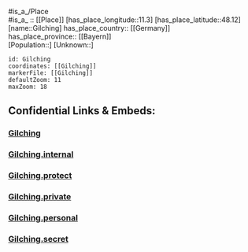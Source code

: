 ﻿---
location: [48.12,11.3] 
mapzoom: [7,12] 
mapmarker: city 
type: City
tags:
- geo/City


SpocWebEntityId: 30455
isDeleted: false
confidential: public

---
#is_a_/Place  
#is_a_ :: [[Place]] 
[has_place_longitude::11.3] 
[has_place_latitude::48.12] 
[name::Gilching] 
has_place_country:: [[Germany]]  
has_place_province:: [[Bayern]]  
[Population::] 
[Unknown::] 


```leaflet
id: Gilching
coordinates: [[Gilching]] 
markerFile: [[Gilching]] 
defaultZoom: 11 
maxZoom: 18
```


## Confidential Links & Embeds: 

### [Gilching](/_public/Earth/Continent/Europe/Europe~Central/Germany/Germany~West/Bayern/counties~Bayern/Starnberg/cities~Starnberg/Gilching.md) 

### [Gilching.internal](/_internal/Earth/Continent/Europe/Europe~Central/Germany/Germany~West/Bayern/counties~Bayern/Starnberg/cities~Starnberg/Gilching.internal.md) 

### [Gilching.protect](/_protect/Earth/Continent/Europe/Europe~Central/Germany/Germany~West/Bayern/counties~Bayern/Starnberg/cities~Starnberg/Gilching.protect.md) 

### [Gilching.private](/_private/Earth/Continent/Europe/Europe~Central/Germany/Germany~West/Bayern/counties~Bayern/Starnberg/cities~Starnberg/Gilching.private.md) 

### [Gilching.personal](/_personal/Earth/Continent/Europe/Europe~Central/Germany/Germany~West/Bayern/counties~Bayern/Starnberg/cities~Starnberg/Gilching.personal.md) 

### [Gilching.secret](/_secret/Earth/Continent/Europe/Europe~Central/Germany/Germany~West/Bayern/counties~Bayern/Starnberg/cities~Starnberg/Gilching.secret.md) 
